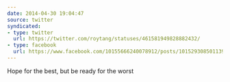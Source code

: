 ```yaml
---
date: 2014-04-30 19:04:47
source: twitter
syndicated:
- type: twitter
  url: https://twitter.com/roytang/statuses/461581949828882432/
- type: facebook
  url: https://www.facebook.com/10155666240078912/posts/10152930850113912
---
```


Hope for the best, but be ready for the worst
